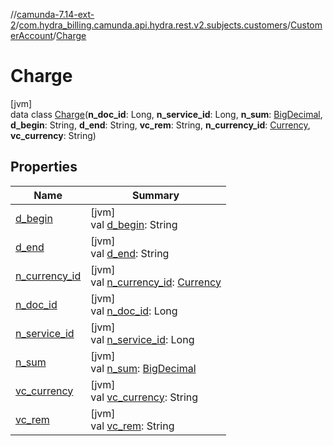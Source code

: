 //[camunda-7.14-ext-2](../../../../index.md)/[com.hydra_billing.camunda.api.hydra.rest.v2.subjects.customers](../../index.md)/[CustomerAccount](../index.md)/[Charge](index.md)

# Charge

[jvm]\
data class [Charge](index.md)(**n_doc_id**: Long, **n_service_id**: Long, **n_sum**: [BigDecimal](https://docs.oracle.com/javase/8/docs/api/java/math/BigDecimal.html), **d_begin**: String, **d_end**: String, **vc_rem**: String, **n_currency_id**: [Currency](../../../com.hydra_billing.camunda.api.hydra.common_types/-currency/index.md), **vc_currency**: String)

## Properties

| Name | Summary |
|---|---|
| [d_begin](d_begin.md) | [jvm]<br>val [d_begin](d_begin.md): String |
| [d_end](d_end.md) | [jvm]<br>val [d_end](d_end.md): String |
| [n_currency_id](n_currency_id.md) | [jvm]<br>val [n_currency_id](n_currency_id.md): [Currency](../../../com.hydra_billing.camunda.api.hydra.common_types/-currency/index.md) |
| [n_doc_id](n_doc_id.md) | [jvm]<br>val [n_doc_id](n_doc_id.md): Long |
| [n_service_id](n_service_id.md) | [jvm]<br>val [n_service_id](n_service_id.md): Long |
| [n_sum](n_sum.md) | [jvm]<br>val [n_sum](n_sum.md): [BigDecimal](https://docs.oracle.com/javase/8/docs/api/java/math/BigDecimal.html) |
| [vc_currency](vc_currency.md) | [jvm]<br>val [vc_currency](vc_currency.md): String |
| [vc_rem](vc_rem.md) | [jvm]<br>val [vc_rem](vc_rem.md): String |
